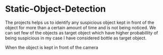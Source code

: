 # Static-Object-Detection

The projects helps us to identify any suspicious object kept in front of the object for more than a certain amount of time and is not being noticed. We can set few of the objects as target object which have higher probabillity of being suspicious in my case I have considered bottle as target object.


When the object is kept in front of the camera
